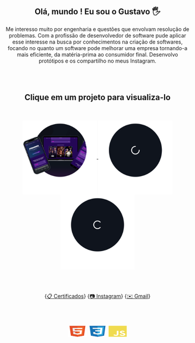 
<h2 align="center">Olá, mundo ! Eu sou o Gustavo 🖐️</h2>

<p align= "center">
   Me interesso muito por engenharia e questões que envolvam resolução de problemas. Com a profissão de desenvolvedor de software pude aplicar esse interesse na busca por conhecimentos na criação de softwares, focando no quanto um software pode melhorar uma empresa tornando-a mais eficiente, da matéria-prima ao consumidor final. Desenvolvo protótipos e os compartilho no meus Instagram.  
</p>

<br>
<br>


<!-- - - - - - - - - - - - -   PROJETOS   - - - - - - - - - - - - - - - - -->

<h2 align="center">Clique em um projeto para visualiza-lo</h2>
<br>

<div  align="center">
     
 [<img align="center" width="200px" src="https://github.com/Gustavoo-Campos/Gustavoo-Campos/blob/main/img/Alfa.png"> ](https://gustavoo-campos.github.io/Alfa/)  [<img align="center" width="200px" src="https://github.com/Gustavoo-Campos/Gustavoo-Campos/blob/main/img/Bravo.png"> ]()  [<img align="center" width="200px" src="https://github.com/Gustavoo-Campos/Gustavoo-Campos/blob/main/img/Charlie.png"> ]() 
</div>

<br>
<br>


<!-- - - - - - - - - - - - -   MÍDIAS   - - - - - - - - - - - - - - - - -->


<div style="display: inline_block" align="center">
<p>
   
 {[📋 Certificados](https://github.com/Gustavoo-Campos/Gustavoo-Campos/tree/main/img/certificados)}  {[📷 Instagram](https://instagram.com/gustavo.prog)}  {[✉️ Gmail](mailto:gustavoprogp@gmail.com)}
</p>
</div>

<br>
<br>



<!-- - - - - - - - - - - - -   TECNOLOGIAS   - - - - - - - - - - - - - - - - -->

<div style="display: inline_block" align="center">
<br>

  <img align="center" height="30" width="50" src="https://raw.githubusercontent.com/devicons/devicon/master/icons/html5/html5-original.svg"> 
  <img align="center" height="30" width="50" src="https://raw.githubusercontent.com/devicons/devicon/master/icons/css3/css3-original.svg">
  <img align="center" height="30" width="50" src="https://raw.githubusercontent.com/devicons/devicon/master/icons/javascript/javascript-plain.svg">
</div>

